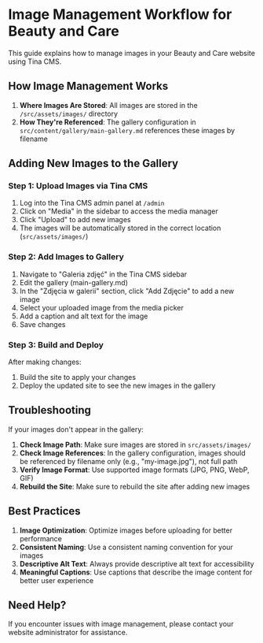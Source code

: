 # Image Management Workflow for Beauty and Care

This guide explains how to manage images in your Beauty and Care website using Tina CMS.

## How Image Management Works

1. **Where Images Are Stored**: All images are stored in the `/src/assets/images/` directory
2. **How They're Referenced**: The gallery configuration in `src/content/gallery/main-gallery.md` references these images by filename

## Adding New Images to the Gallery

### Step 1: Upload Images via Tina CMS

1. Log into the Tina CMS admin panel at `/admin`
2. Click on "Media" in the sidebar to access the media manager
3. Click "Upload" to add new images
4. The images will be automatically stored in the correct location (`src/assets/images/`)

### Step 2: Add Images to Gallery

1. Navigate to "Galeria zdjęć" in the Tina CMS sidebar
2. Edit the gallery (main-gallery.md)
3. In the "Zdjęcia w galerii" section, click "Add Zdjęcie" to add a new image
4. Select your uploaded image from the media picker
5. Add a caption and alt text for the image
6. Save changes

### Step 3: Build and Deploy

After making changes:
1. Build the site to apply your changes
2. Deploy the updated site to see the new images in the gallery

## Troubleshooting

If your images don't appear in the gallery:

1. **Check Image Path**: Make sure images are stored in `src/assets/images/`
2. **Check Image References**: In the gallery configuration, images should be referenced by filename only (e.g., "my-image.jpg"), not full path
3. **Verify Image Format**: Use supported image formats (JPG, PNG, WebP, GIF)
4. **Rebuild the Site**: Make sure to rebuild the site after adding new images

## Best Practices

1. **Image Optimization**: Optimize images before uploading for better performance
2. **Consistent Naming**: Use a consistent naming convention for your images
3. **Descriptive Alt Text**: Always provide descriptive alt text for accessibility
4. **Meaningful Captions**: Use captions that describe the image content for better user experience

## Need Help?

If you encounter issues with image management, please contact your website administrator for assistance.